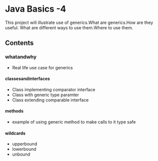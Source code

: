 # Java Basics -4
This project will illustrate use of generics.What are generics.How are they useful.
What are different ways to use them.Where to use them.

## Contents
### whatandwhy
* Real life use case for generics

#### classesandinterfaces
* Class implementing comparator interface
* Class with generic type paramter
* Class extending comparable interface

#### methods
* example of using generic method to make calls to it type safe

#### wildcards
* upperbound
* lowerbound
* unbound
